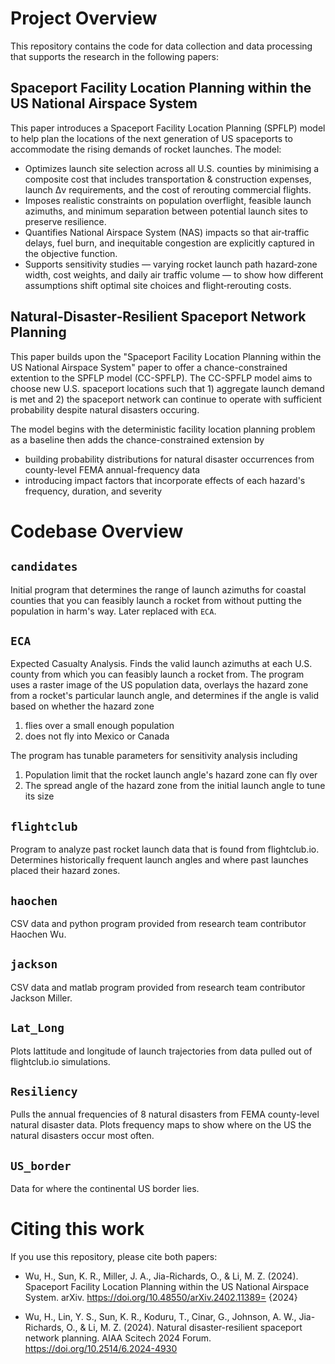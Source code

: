 # Project Overview 

This repository contains the code for data collection and data processing that supports the research in the following papers:

## Spaceport Facility Location Planning within the US National Airspace System

This paper introduces a Spaceport Facility Location Planning (SPFLP) model to help plan the locations of the next generation of US spaceports to accommodate the rising demands of rocket launches. The model: 

- Optimizes launch site selection across all U.S. counties by minimising a composite cost that includes transportation & construction expenses, launch Δv requirements, and the cost of rerouting commercial flights.
- Imposes realistic constraints on population overflight, feasible launch azimuths, and minimum separation between potential launch sites to preserve resilience.
- Quantifies National Airspace System (NAS) impacts so that air‑traffic delays, fuel burn, and inequitable congestion are explicitly captured in the objective function.
- Supports sensitivity studies — varying rocket launch path hazard‑zone width, cost weights, and daily air traffic volume — to show how different assumptions shift optimal site choices and flight‑rerouting costs.

## Natural‑Disaster‑Resilient Spaceport Network Planning

This paper builds upon the "Spaceport Facility Location Planning within the US National Airspace System" paper to offer a chance-constrained extention to the SPFLP model (CC-SPFLP). The CC-SPFLP model aims to choose new U.S. spaceport locations such that 1) aggregate launch demand is met and 2) the spaceport network can continue to operate with sufficient probability despite natural disasters occuring. 

The model begins with the deterministic facility location planning problem as a baseline then adds the chance-constrained extension by
- building probability distributions for natural disaster occurrences from county-level FEMA annual-frequency data
- introducing impact factors that incorporate effects of each hazard's frequency, duration, and severity 

# Codebase Overview

## `candidates`

Initial program that determines the range of launch azimuths for coastal counties that you can feasibly launch a rocket from without putting the population in harm's way. Later replaced with `ECA`.

## `ECA`

Expected Casualty Analysis. Finds the valid launch azimuths at each U.S. county from which you can feasibly launch a rocket from. The program uses a raster image of the US population data, overlays the hazard zone from a rocket's particular launch angle, and determines if the angle is valid based on whether the hazard zone 
1. flies over a small enough population
2. does not fly into Mexico or Canada

The program has tunable parameters for sensitivity analysis including 
1. Population limit that the rocket launch angle's hazard zone can fly over 
2. The spread angle of the hazard zone from the initial launch angle to tune its size 

## `flightclub`
Program to analyze past rocket launch data that is found from flightclub.io. Determines historically frequent launch angles and where past launches placed their hazard zones. 

## `haochen`
CSV data and python program provided from research team contributor Haochen Wu.

## `jackson`
CSV data and matlab program provided from research team contributor Jackson Miller.

## `Lat_Long`
Plots lattitude and longitude of launch trajectories from data pulled out of flightclub.io simulations.

## `Resiliency`
Pulls the annual frequencies of 8 natural disasters from FEMA county-level natural disaster data. Plots frequency maps to show where on the US the natural disasters occur most often. 

## `US_border`
Data for where the continental US border lies. 


# Citing this work
If you use this repository, please cite both papers:

- Wu, H., Sun, K. R., Miller, J. A., Jia-Richards, O., & Li, M. Z. (2024). Spaceport Facility Location Planning within the US National Airspace System. arXiv. https://doi.org/10.48550/arXiv.2402.11389= {2024}

- Wu, H., Lin, Y. S., Sun, K. R., Koduru, T., Cinar, G., Johnson, A. W., Jia-Richards, O., & Li, M. Z. (2024). Natural disaster-resilient spaceport network planning. AIAA Scitech 2024 Forum. https://doi.org/10.2514/6.2024-4930